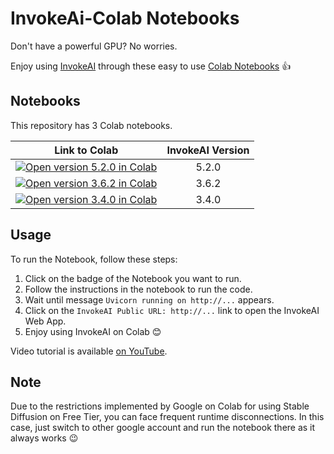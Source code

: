 # InvokeAi-Colab Notebooks

Don't have a powerful GPU? No worries. 

Enjoy using [InvokeAI](https://github.com/invoke-ai/InvokeAI) through these easy to use [Colab Notebooks](https://colab.research.google.com/) 👍

## Notebooks
This repository has 3 Colab notebooks.

| Link to Colab | InvokeAI Version |
|:---:|:---:|
| <a target="_blank" href="https://colab.research.google.com/github/i-huzaifa-arshad/InvokeAi-Colab/blob/Alpha/Colab_v5_2_0.ipynb"><img src="https://colab.research.google.com/assets/colab-badge.svg" alt="Open version 5.2.0 in Colab"/></a> | 5.2.0 |
| <a target="_blank" href="https://colab.research.google.com/github/i-huzaifa-arshad/InvokeAi-Colab/blob/Alpha/Colab_v3_6_2.ipynb"><img src="https://colab.research.google.com/assets/colab-badge.svg" alt="Open version 3.6.2 in Colab"/></a> | 3.6.2 |
| <a target="_blank" href="https://colab.research.google.com/github/i-huzaifa-arshad/InvokeAi-Colab/blob/Alpha/Colab_v3_4_0.ipynb"><img src="https://colab.research.google.com/assets/colab-badge.svg" alt="Open version 3.4.0 in Colab"/></a> | 3.4.0 |

## Usage

To run the Notebook, follow these steps:
1. Click on the badge of the Notebook you want to run.
2. Follow the instructions in the notebook to run the code.
3. Wait until message `Uvicorn running on http://...` appears.
4. Click on the `InvokeAI Public URL: http://...` link to open the InvokeAI Web App.
5. Enjoy using InvokeAI on Colab 😊

Video tutorial is available  [on YouTube](https://www.youtube.com/watch?v=jnd-wQTEtpY).

## Note
Due to the restrictions implemented by Google on Colab for using Stable Diffusion on Free Tier, you can face frequent runtime disconnections.
In this case, just switch to other google account and run the notebook there as it always works 😉
